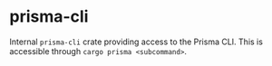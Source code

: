 # prisma-cli

Internal `prisma-cli` crate providing access to the Prisma CLI. This is accessible through `cargo prisma <subcommand>`.
